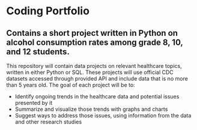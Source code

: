 # Coding Portfolio

## Contains a short project written in Python on alcohol consumption rates among grade 8, 10, and 12 students.

This repository will contain data projects on relevant healthcare topics, written in either Python or SQL. These projects will use official CDC datasets accessed through provided API and include data that is no more than 5 years old.
The goal of each project will be to:
* Identify ongoing trends in the healthcare data and potential issues presented by it
* Summarize and visualize those trends with graphs and charts
* Suggest ways to address those issues, using information from the data and other research studies
